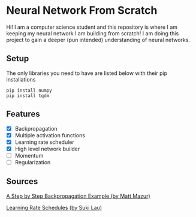 # Neural Network From Scratch

Hi! I am a computer science student and this repository is where I am keeping my neural network I am building from scratch! I am doing this project to gain a deeper (pun intended) understanding of neural networks.


## Setup

The only libraries you need to have are listed below with their pip installations

    pip install numpy
    pip install tqdm

## Features

- [x] Backpropagation
- [x] Multiple activation functions
- [x] Learning rate scheduler
- [x] High level network builder
- [ ] Momentum
- [ ] Regularization

## Sources

[A Step by Step Backpropagation Example (by Matt Mazur)](https://mattmazur.com/2015/03/17/a-step-by-step-backpropagation-example/)

[Learning Rate Schedules (by Suki Lau)](https://towardsdatascience.com/learning-rate-schedules-and-adaptive-learning-rate-methods-for-deep-learning-2c8f433990d1)

